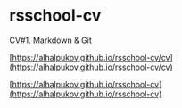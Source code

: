 # rsschool-cv
CV#1. Markdown &amp; Git


[https://alhalpukov.github.io/rsschool-cv/cv](https://alhalpukov.github.io/rsschool-cv/cv)



[https://alhalpukov.github.io/rsschool-cv](https://alhalpukov.github.io/rsschool-cv)